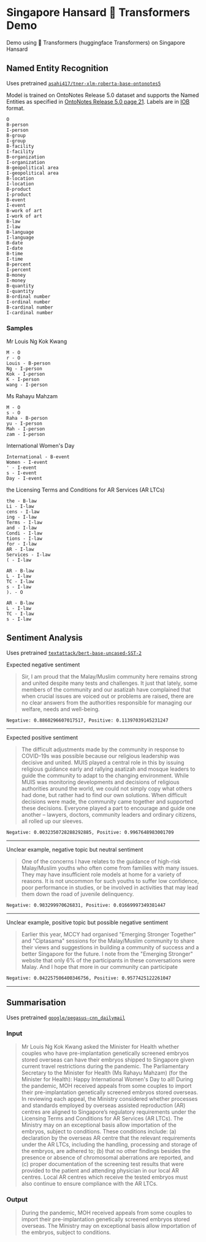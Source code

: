 # Singapore Hansard 🤗 Transformers Demo
Demo using 🤗 Transformers (huggingface Transformers) on Singapore Hansard

## Named Entity Recognition

Uses pretrained
[`asahi417/tner-xlm-roberta-base-ontonotes5`](https://huggingface.co/asahi417/tner-xlm-roberta-base-ontonotes5)

Model is trained on OntoNotes Release 5.0 dataset and supports the Named Entities as specified in [OntoNotes Release 5.0 page 21](https://catalog.ldc.upenn.edu/docs/LDC2013T19/OntoNotes-Release-5.0.pdf). Labels are in [IOB](https://en.wikipedia.org/wiki/Inside%E2%80%93outside%E2%80%93beginning_(tagging)) format.

```
O
B-person
I-person
B-group
I-group
B-facility
I-facility
B-organization
I-organization
B-geopolitical area
I-geopolitical area
B-location
I-location
B-product
I-product
B-event
I-event
B-work of art
I-work of art
B-law
I-law
B-language
I-language
B-date
I-date
B-time
I-time
B-percent
I-percent
B-money
I-money
B-quantity
I-quantity
B-ordinal number
I-ordinal number
B-cardinal number
I-cardinal number
```

### Samples

Mr Louis Ng Kok Kwang

```
M - O
r - O
Louis - B-person
Ng - I-person
Kok - I-person
K - I-person
wang - I-person
```

Ms Rahayu Mahzam

```
M - O
s - O
Raha - B-person
yu - I-person
Mah - I-person
zam - I-person
```

International Women's Day

```
International - B-event
Women - I-event
' - I-event
s - I-event
Day - I-event
```

the Licensing Terms and Conditions for AR Services (AR LTCs)

```
the - B-law
Li - I-law
cens - I-law
ing - I-law
Terms - I-law
and - I-law
Condi - I-law
tions - I-law
for - I-law
AR - I-law
Services - I-law
( - I-law

AR - B-law
L - I-law
TC - I-law
s - I-law
). - O

AR - B-law
L - I-law
TC - I-law
s - I-law
```

## Sentiment Analysis

Uses pretrained
[`textattack/bert-base-uncased-SST-2`](https://huggingface.co/textattack/bert-base-uncased-SST-2)

Expected negative sentiment

> Sir, I am proud that the Malay/Muslim community here remains strong and
> united despite many tests and challenges. It just that lately, some members of the community
> and our asatizah have complained that when crucial issues are voiced out or problems are
> raised, there are no clear answers from the authorities responsible for managing our welfare,
> needs and well-being.

```Negative: 0.8860296607017517, Positive: 0.11397039145231247```

---

Expected positive sentiment

> The difficult adjustments made by the community in response to COVID-19s
> was possible because our religious leadership was decisive and united. MUIS played a central
> role in this by issuing religious guidance early and rallying asatizah and mosque leaders to
> guide the community to adapt to the changing environment. While MUIS was monitoring
> developments and decisions of religious authorities around the world, we could not simply
> copy what others had done, but rather had to find our own solutions. When difficult decisions
> were made, the community came together and supported these decisions. Everyone played a part
> to encourage and guide one another – lawyers, doctors, community leaders and ordinary citizens,
> all rolled up our sleeves.

```Negative: 0.0032350728288292885, Positive: 0.9967648983001709```

---

Unclear example, negative topic but neutral sentiment

> One of the concerns I have relates to the guidance of high-risk Malay/Muslim
> youths who often come from families with many issues. They may have insufficient role models at
> home for a variety of reasons. It is not uncommon for such youths to suffer low confidence, poor
> performance in studies, or be involved in activities that may lead them down the road of
> juvenile delinquency.

```Negative: 0.983299970626831, Positive: 0.01669997349381447```

---

Unclear example, positive topic but possible negative sentiment

> Earlier this year, MCCY had organised "Emerging Stronger Together" and
> "Ciptasama" sessions for the Malay/Muslim community to share their views and suggestions
> in building a community of success and a better Singapore for the future. I note from the
> "Emerging Stronger" website that only 6% of the participants in these conversations were
> Malay. And I hope that more in our community can participate

```Negative: 0.042257506400346756, Positive: 0.9577425122261047```

---


## Summarisation

Uses pretrained
[`google/pegasus-cnn_dailymail`](https://huggingface.co/google/pegasus-cnn_dailymail)

### Input

> Mr Louis Ng Kok Kwang asked the Minister for Health
> whether couples who have pre-implantation genetically screened embryos stored overseas can have
> their embryos shipped to Singapore given current travel restrictions during the
> pandemic. The Parliamentary Secretary to the Minister for Health
> (Ms Rahayu Mahzam) (for the Minister for Health): Happy International Women's
> Day to all! During the pandemic, MOH received appeals from some couples to import their
> pre-implantation genetically screened embryos stored overseas. In reviewing
> each appeal, the Ministry considered whether processes and standards employed by overseas
> assisted reproduction (AR) centres are aligned to Singapore’s regulatory requirements under
> the Licensing Terms and Conditions for AR Services (AR LTCs). The Ministry may on an
> exceptional basis allow importation of the embryos, subject to conditions. These conditions
> include: (a) declaration by the overseas AR centre that the relevant requirements under the AR
> LTCs, including the handling, processing and storage of the embryos, are adhered to; (b) that
> no other findings besides the presence or absence of chromosomal aberrations are reported, and
> (c) proper documentation of the screening test results that were provided to the patient and
> attending physician in our local AR centres. Local AR centres which receive the
> tested embryos must also continue to ensure compliance with the AR LTCs.

### Output
> During the pandemic, MOH received appeals from some couples to import their pre-implantation
> genetically screened embryos stored overseas. The Ministry may on exceptional basis allow
> importation of the embryos, subject to conditions.

